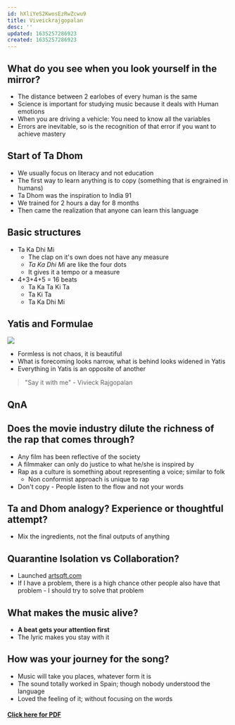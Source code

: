 ```yaml
---
id: hXliYeS2KwosEzRwZcwu9
title: Viveickrajgopalan
desc: ''
updated: 1635257286923
created: 1635257286923
---
```

## What do you see when you look yourself in the mirror?

- The distance between 2 earlobes of every human is the same 
- Science is important for studying music because it deals with Human emotions 
- When you are driving a vehicle: You need to know all the variables  
- Errors are inevitable, so is the recognition of that error if you want to achieve mastery 

## Start of Ta Dhom

- We usually focus on literacy and not education 
- The first way to learn anything is to copy (something that is engrained in humans) 
- Ta Dhom was the inspiration to India 91 
- We trained for 2 hours a day for 8 months  
- Then came the realization that anyone can learn this language 

## Basic structures

- Ta Ka Dhi Mi 
  - The clap on it's own does not have any measure
  - _Ta Ka Dhi Mi_ are like the four dots 
  - It gives it a tempo or a measure
- 4+3+4+5 = 16 beats
  - Ta Ka Ta Ki Ta
  - Ta Ki Ta 
  - Ta Ka Dhi Mi 

## Yatis and Formulae

![](/assets/images/2021-09-09-17-59-25.png)

- Formless is not chaos, it is beautiful 
- What is forecoming looks narrow, what is behind looks widened in Yatis
- Everything in Yatis is an opposite of another

> "Say it with me" - Vivieck Rajgopalan  

## QnA

## Does the movie industry dilute the richness of the rap that comes through?

- Any film has been reflective of the society 
- A filmmaker can only do justice to what he/she is inspired by 
- Rap as a culture is something about representing a voice; similar to folk 
  - Non conformist approach is unique to rap 
- Don't copy - People listen to the flow and not your words 

## Ta and Dhom analogy? Experience or thoughtful attempt?

- Mix the ingredients, not the final outputs of anything 

## Quarantine Isolation vs Collaboration?

- Launched [artsqft.com](https://artsqft.com)
- If I have a problem, there is a high chance other people also have that problem - I should try to solve that problem 

## What makes the music alive?

- **A beat gets your attention first** 
- The lyric makes you stay with it

## How was your journey for the song?

- Music will take you places, whatever form it is 
- The sound totally worked in Spain; though nobody understood the language 
- Loved the feeling of it; without focusing on the words 

#### [Click here for PDF](/assets/ViveickRajgopalan_MUS100.pdf)

